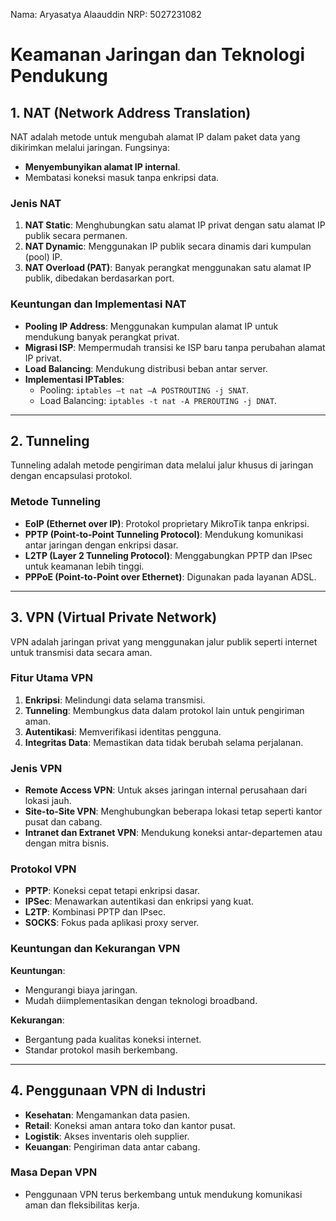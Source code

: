 Nama: Aryasatya Alaauddin
NRP: 5027231082

# Keamanan Jaringan dan Teknologi Pendukung

## 1. **NAT (Network Address Translation)**
NAT adalah metode untuk mengubah alamat IP dalam paket data yang dikirimkan melalui jaringan. Fungsinya:
- **Menyembunyikan alamat IP internal**.
- Membatasi koneksi masuk tanpa enkripsi data.

### **Jenis NAT**
1. **NAT Static**: Menghubungkan satu alamat IP privat dengan satu alamat IP publik secara permanen.
2. **NAT Dynamic**: Menggunakan IP publik secara dinamis dari kumpulan (pool) IP.
3. **NAT Overload (PAT)**: Banyak perangkat menggunakan satu alamat IP publik, dibedakan berdasarkan port.

### **Keuntungan dan Implementasi NAT**
- **Pooling IP Address**: Menggunakan kumpulan alamat IP untuk mendukung banyak perangkat privat.
- **Migrasi ISP**: Mempermudah transisi ke ISP baru tanpa perubahan alamat IP privat.
- **Load Balancing**: Mendukung distribusi beban antar server.
- **Implementasi IPTables**:
  - Pooling: `iptables –t nat –A POSTROUTING -j SNAT`.
  - Load Balancing: `iptables -t nat -A PREROUTING -j DNAT`.

---

## 2. **Tunneling**
Tunneling adalah metode pengiriman data melalui jalur khusus di jaringan dengan encapsulasi protokol.

### **Metode Tunneling**
- **EoIP (Ethernet over IP)**: Protokol proprietary MikroTik tanpa enkripsi.
- **PPTP (Point-to-Point Tunneling Protocol)**: Mendukung komunikasi antar jaringan dengan enkripsi dasar.
- **L2TP (Layer 2 Tunneling Protocol)**: Menggabungkan PPTP dan IPsec untuk keamanan lebih tinggi.
- **PPPoE (Point-to-Point over Ethernet)**: Digunakan pada layanan ADSL.

---

## 3. **VPN (Virtual Private Network)**
VPN adalah jaringan privat yang menggunakan jalur publik seperti internet untuk transmisi data secara aman.

### **Fitur Utama VPN**
1. **Enkripsi**: Melindungi data selama transmisi.
2. **Tunneling**: Membungkus data dalam protokol lain untuk pengiriman aman.
3. **Autentikasi**: Memverifikasi identitas pengguna.
4. **Integritas Data**: Memastikan data tidak berubah selama perjalanan.

### **Jenis VPN**
- **Remote Access VPN**: Untuk akses jaringan internal perusahaan dari lokasi jauh.
- **Site-to-Site VPN**: Menghubungkan beberapa lokasi tetap seperti kantor pusat dan cabang.
- **Intranet dan Extranet VPN**: Mendukung koneksi antar-departemen atau dengan mitra bisnis.

### **Protokol VPN**
- **PPTP**: Koneksi cepat tetapi enkripsi dasar.
- **IPSec**: Menawarkan autentikasi dan enkripsi yang kuat.
- **L2TP**: Kombinasi PPTP dan IPsec.
- **SOCKS**: Fokus pada aplikasi proxy server.

### **Keuntungan dan Kekurangan VPN**
**Keuntungan**:
- Mengurangi biaya jaringan.
- Mudah diimplementasikan dengan teknologi broadband.

**Kekurangan**:
- Bergantung pada kualitas koneksi internet.
- Standar protokol masih berkembang.

---

## 4. **Penggunaan VPN di Industri**
- **Kesehatan**: Mengamankan data pasien.
- **Retail**: Koneksi aman antara toko dan kantor pusat.
- **Logistik**: Akses inventaris oleh supplier.
- **Keuangan**: Pengiriman data antar cabang.

### **Masa Depan VPN**
- Penggunaan VPN terus berkembang untuk mendukung komunikasi aman dan fleksibilitas kerja.
